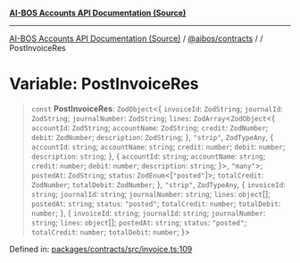 [**AI-BOS Accounts API Documentation (Source)**](../../../README.md)

***

[AI-BOS Accounts API Documentation (Source)](../../../README.md) / [@aibos/contracts](../README.md) / [](../README.md) / PostInvoiceRes

# Variable: PostInvoiceRes

> `const` **PostInvoiceRes**: `ZodObject`\<\{ `invoiceId`: `ZodString`; `journalId`: `ZodString`; `journalNumber`: `ZodString`; `lines`: `ZodArray`\<`ZodObject`\<\{ `accountId`: `ZodString`; `accountName`: `ZodString`; `credit`: `ZodNumber`; `debit`: `ZodNumber`; `description`: `ZodString`; \}, `"strip"`, `ZodTypeAny`, \{ `accountId`: `string`; `accountName`: `string`; `credit`: `number`; `debit`: `number`; `description`: `string`; \}, \{ `accountId`: `string`; `accountName`: `string`; `credit`: `number`; `debit`: `number`; `description`: `string`; \}\>, `"many"`\>; `postedAt`: `ZodString`; `status`: `ZodEnum`\<\[`"posted"`\]\>; `totalCredit`: `ZodNumber`; `totalDebit`: `ZodNumber`; \}, `"strip"`, `ZodTypeAny`, \{ `invoiceId`: `string`; `journalId`: `string`; `journalNumber`: `string`; `lines`: `object`[]; `postedAt`: `string`; `status`: `"posted"`; `totalCredit`: `number`; `totalDebit`: `number`; \}, \{ `invoiceId`: `string`; `journalId`: `string`; `journalNumber`: `string`; `lines`: `object`[]; `postedAt`: `string`; `status`: `"posted"`; `totalCredit`: `number`; `totalDebit`: `number`; \}\>

Defined in: [packages/contracts/src/invoice.ts:109](https://github.com/pohlai88/accounts/blob/48103fb36d28b2b9bfb33472b6de2f719773cde9/packages/contracts/src/invoice.ts#L109)
